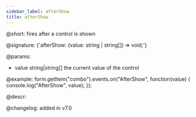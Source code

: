 ```yaml
---
sidebar_label: afterShow
title: afterShow
---          
```


@short: fires after a control is shown

@signature: {'afterShow: (value: string | string[]) => void;'}

@params:
- value     string|string[]     the current value of the control



@example:
form.getItem("combo").events.on("AfterShow", function(value) {
    console.log("AfterShow", value);
});



@descr:


@changelog: added in v7.0
